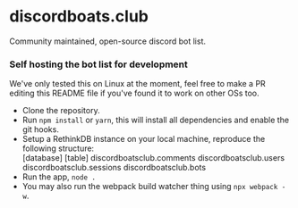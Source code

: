 # discordboats.club
Community maintained, open-source discord bot list.


### Self hosting the bot list for development
We've only tested this on Linux at the moment, feel free to make a PR editing this README file if you've found it to work on other OSs too.
* Clone the repository.
* Run `npm install` or `yarn`, this will install all dependencies and enable the git hooks.
* Setup a RethinkDB instance on your local machine, reproduce the following structure:  
\[database\]     \[table\]
discordboatsclub.comments
discordboatsclub.users
discordboatsclub.sessions
discordboatsclub.bots
* Run the app, `node .`
* You may also run the webpack build watcher thing using `npx webpack -w`.
